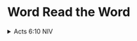 # Word  Read the Word

<details><summary>Acts 6:10 NIV</summary>But they could not stand up against the wisdom the Spirit gave him as he spoke. </detials>
<details><summary>Psalm 19:7-10 NKJV</summary>The law of the LORD is perfect, converting the soul; The testimony of the LORD is sure, making wise the simple; [8] The statutes of the LORD are right, rejoicing the heart; The commandment of the LORD is pure, enlightening the eyes; [9] The fear of the LORD is clean, enduring forever; The judgments of the LORD are true and righteous altogether. [10] More to be desired are they than gold, Yea, than much fine gold; Sweeter also than honey and the honeycomb. </detials>
<details><summary>Psalm 19:7 TPT</summary>God's Word is perfect in every way; how it revives our souls! His laws lead us to truth, and his ways change the simple into wise. </detials>
<details><summary>Ephesians 6:19-20 NIV</summary>Pray also for me, that whenever I speak, words may be given me so that I will fearlessly make known the mystery of the gospel, [20] for which I am an ambassador in chains. Pray that I may declare it fearlessly, as I should. </detials>
<details><summary>Psalm 119:74 NIV</summary>May those who fear you rejoice when they see me, for I have put my hope in your word. </detials>
<details><summary>Psalm 119:105 NIV</summary>Your word is a lamp for my feet, a light on my path. </detials>
<details><summary>Psalm 119:130 NIV</summary>The unfolding of your words gives light; it gives understanding to the simple. </detials>
<details><summary>Psalm 126:5‭-‬6 NIV</summary>Those who sow with tears will reap with songs of joy. Those who go out weeping, carrying seed to sow, will return with songs of joy, carrying sheaves with them. </detials>